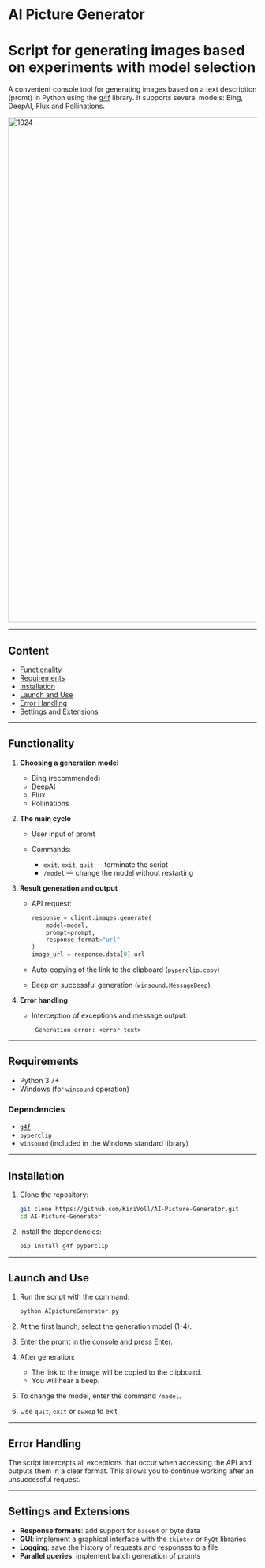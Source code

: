 # AI Picture Generator
# Script for generating images based on experiments with model selection

A convenient console tool for generating images based on a text description (promt) in Python using the [g4f](https://github.com/xtekky/gpt4free ) library. It supports several models: Bing, DeepAI, Flux and Pollinations.

<img width="1024" height="1024" alt="1024" src="https://github.com/user-attachments/assets/4efbbce6-505e-40fd-bf0b-c4703a066db0" />

---

## Content

* [Functionality](#functionality)
* [Requirements](#requirements)
* [Installation](#installation)
* [Launch and Use](#launch-and-use)
* [Error Handling](#error-handling)
* [Settings and Extensions](#settings-and-extensions)

---

## Functionality

1. **Choosing a generation model**

   * Bing (recommended)
   * DeepAI
   * Flux
   * Pollinations
2. **The main cycle**

   * User input of promt
   * Commands:

     * `exit`, `exit`, `quit` — terminate the script
     * `/model` — change the model without restarting
3. **Result generation and output**

   * API request:

     ```python
     response = client.images.generate(
         model=model,
         prompt=prompt,
         response_format="url"
     )
     image_url = response.data[0].url
     ```
   * Auto-copying of the link to the clipboard (`pyperclip.copy`)
   * Beep on successful generation (`winsound.MessageBeep`)
4. **Error handling**

   * Interception of exceptions and message output:

     ```text
      Generation error: <error text>
     ```

---

## Requirements

* Python 3.7+
* Windows (for `winsound` operation)

### Dependencies

* [`g4f`](https://pypi.org/project/g4f/)
* `pyperclip`
* `winsound` (included in the Windows standard library)

---

## Installation

1. Clone the repository:

   ```bash
   git clone https://github.com/KiriVoll/AI-Picture-Generator.git
   cd AI-Picture-Generator
   ```
2. Install the dependencies:

   ```bash
   pip install g4f pyperclip
   ```

---

## Launch and Use

1. Run the script with the command:

   ```bash
   python AIpictureGenerator.py
   ```
2. At the first launch, select the generation model (1-4).
3. Enter the promt in the console and press Enter.
4. After generation:

   * The link to the image will be copied to the clipboard.
   * You will hear a beep.
5. To change the model, enter the command `/model`.
6. Use `quit`, `exit` or `выход` to exit.

---

## Error Handling

The script intercepts all exceptions that occur when accessing the API and outputs them in a clear format. This allows you to continue working after an unsuccessful request.

---

## Settings and Extensions

* **Response formats**: add support for `base64` or byte data
* **GUI**: implement a graphical interface with the `tkinter` or `PyQt` libraries
* **Logging**: save the history of requests and responses to a file
* **Parallel queries**: implement batch generation of promts
